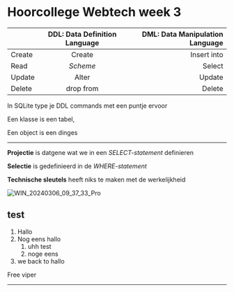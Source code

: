 # Hoorcollege Webtech week 3

|               | DDL: Data Definition Language | DML: Data Manipulation Language |
| :------------ |:---------------:| -----:|
|Create      | Create | Insert into |
|Read | *Scheme*        |   Select |
|Update| Alter        |    Update|
|Delete| drop from        | Delete|


In SQLite type je DDL commands met een puntje ervoor




Een klasse is een tabel,

Een object is een dinges

___

**Projectie** is datgene wat we in een *SELECT-statement* definieren

**Selectie** is gedefinieerd in de *WHERE-statement*

**Technische sleutels** heeft niks te maken met de werkelijkheid

![WIN_20240306_09_37_33_Pro](https://github.com/FallapiHub/fallapihub.github.io/assets/158185370/a5e36b1f-e5b4-4dad-9cfa-efc478977998)






## test
1. Hallo
2. Nog eens hallo
   1. uhh test
   2. noge eens
4. we back to hallo



Free viper

***


[^1]:  Mijn achternaam is eigenlijk met een streepje erop naar links, maar dat is moeilijk om altijd te typen op computer omdat het niet in ons alfabet zit

